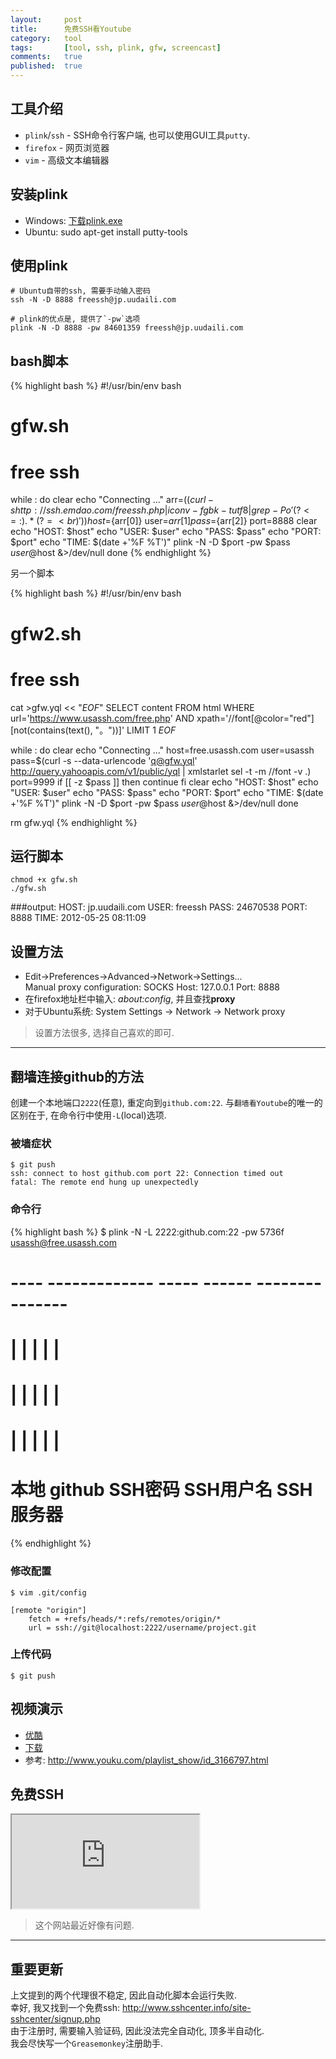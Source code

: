 ```yaml
---
layout:     post
title:      免费SSH看Youtube
category:   tool
tags:       [tool, ssh, plink, gfw, screencast]
comments:   true
published:  true
---
```


## 工具介绍
- `plink`/`ssh` - SSH命令行客户端, 也可以使用GUI工具`putty`.
- `firefox` - 网页浏览器
- `vim` - 高级文本编辑器

## 安装plink
- Windows: [下载plink.exe](http://the.earth.li/~sgtatham/putty/latest/x86/plink.exe)
- Ubuntu:
    sudo apt-get install putty-tools

## 使用plink

    # Ubuntu自带的ssh, 需要手动输入密码
    ssh -N -D 8888 freessh@jp.uudaili.com

    # plink的优点是, 提供了`-pw`选项
    plink -N -D 8888 -pw 84601359 freessh@jp.uudaili.com

## bash脚本
{% highlight bash %}
#!/usr/bin/env bash
# gfw.sh
# free ssh

while :
do
    clear
    echo "Connecting ..."
    arr=($(
            curl -s http://ssh.emdao.com/freessh.php |
                iconv -f gbk -t utf8 |
                    grep -Po '(?<=: ).*(?=<br)'
    ))
    host=${arr[0]}
    user=${arr[1]}
    pass=${arr[2]}
    port=8888
    clear
    echo "HOST: $host"
    echo "USER: $user"
    echo "PASS: $pass"
    echo "PORT: $port"
    echo "TIME: $(date +'%F %T')"
    plink -N -D $port -pw $pass $user@$host &>/dev/null
done
{% endhighlight %}

另一个脚本

{% highlight bash %}
#!/usr/bin/env bash
# gfw2.sh
# free ssh

cat >gfw.yql << "_EOF_"
SELECT content
FROM html
WHERE url='https://www.usassh.com/free.php'
    AND xpath='//font[@color="red"][not(contains(text(), "。"))]'
LIMIT 1
_EOF_

while :
do
    clear
    echo "Connecting ..."
    host=free.usassh.com
    user=usassh
    pass=$(curl -s --data-urlencode 'q@gfw.yql' http://query.yahooapis.com/v1/public/yql |
            xmlstarlet sel -t -m //font -v .)
    port=9999
    if [[ -z $pass ]]
    then
        continue
    fi
    clear
    echo "HOST: $host"
    echo "USER: $user"
    echo "PASS: $pass"
    echo "PORT: $port"
    echo "TIME: $(date +'%F %T')"
    plink -N -D $port -pw $pass $user@$host &>/dev/null
done

rm gfw.yql
{% endhighlight %}

## 运行脚本
    chmod +x gfw.sh
    ./gfw.sh

###output:
    HOST: jp.uudaili.com
    USER: freessh
    PASS: 24670538
    PORT: 8888
    TIME: 2012-05-25 08:11:09

## 设置方法
- Edit->Preferences->Advanced->Network->Settings...<br>
  Manual proxy configuration: SOCKS Host: 127.0.0.1 Port: 8888
- 在firefox地址栏中输入: _about:config_, 并且查找**proxy**
- 对于Ubuntu系统: System Settings -> Network -> Network proxy

> 设置方法很多, 选择自己喜欢的即可.

----

## 翻墙连接github的方法
创建一个本地端口`2222`(任意), 重定向到`github.com:22`.
与`翻墙看Youtube`的唯一的区别在于, 在命令行中使用`-L`(local)选项.  

### 被墙症状
    $ git push
    ssh: connect to host github.com port 22: Connection timed out
    fatal: The remote end hung up unexpectedly

### 命令行
{% highlight bash %}
$ plink -N -L 2222:github.com:22 -pw 5736f    usassh@free.usassh.com
#             ---- -------------     -----    ------ ---------------
#              |        |              |         |         |
#              |        |              |         |         |
#              |        |              |         |         |
#             本地   github          SSH密码  SSH用户名 SSH服务器
{% endhighlight %}

### 修改配置
    $ vim .git/config
    
    [remote "origin"]
        fetch = +refs/heads/*:refs/remotes/origin/*
        url = ssh://git@localhost:2222/username/project.git

### 上传代码
    $ git push

## 视频演示
- [优酷](http://v.youku.com/v_show/id_XNDAxOTkzNzcy.html)
- [下载](http://ubuntuone.com/4kBLIAdLhlBc0l3PcIUe09)
- 参考: <http://www.youku.com/playlist_show/id_3166797.html>

## 免费SSH
<iframe src="http://ssh.emdao.com/freessh.php" style="background-color: white;"></iframe>

> 这个网站最近好像有问题.  

-----

重要更新
-------

上文提到的两个代理很不稳定, 因此自动化脚本会运行失败.  
幸好, 我又找到一个免费ssh: <http://www.sshcenter.info/site-sshcenter/signup.php>  
由于注册时, 需要输入验证码, 因此没法完全自动化, 顶多半自动化.  
我会尽快写一个`Greasemonkey`注册助手.
